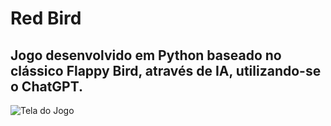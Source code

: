 # Red Bird
## Jogo desenvolvido em Python baseado no clássico Flappy Bird, através de IA, utilizando-se o ChatGPT.

![Tela do Jogo]()
